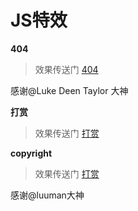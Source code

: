 # JS特效
**404**
>效果传送门 [404](http://xueyao.org/JS-Effects/404/not-found.html)

感谢@Luke Deen Taylor 大神

**打赏**
>效果传送门 [打赏](http://xueyao.org/JS-Effects/reward/reward.html)

**copyright**
>效果传送门 [打赏](http://xueyao.org/JS-Effects/copyright/copyright.html)

感谢@luuman大神
